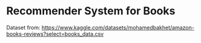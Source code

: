 # Recommender System for Books
Dataset from: https://www.kaggle.com/datasets/mohamedbakhet/amazon-books-reviews?select=books_data.csv